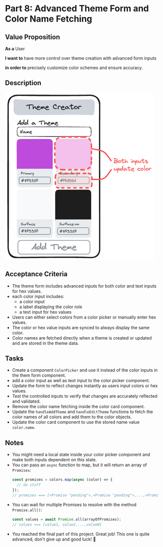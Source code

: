 # Part 8: Advanced Theme Form and Color Name Fetching

## Value Proposition

**As a** User

**I want to** have more control over theme creation with advanced form inputs

**in order to** precisely customize color schemes and ensure accuracy.

## Description

![wireframe](../assets/wireframe-8.png)

## Acceptance Criteria

- The theme form includes advanced inputs for both color and text inputs for hex values.
- each color input includes:
  - a color input
  - a label displaying the color role
  - a text input for hex values
- Users can either select colors from a color picker or manually enter hex values.
- The color or hex value inputs are synced to always display the same color.
- Color names are fetched directly when a theme is created or updated and are stored in the theme data.

## Tasks

- Create a component `ColorPicker` and use it instead of the color inputs in the them form component.
- add a color input as well as text input to the color picker component.
- Update the form to reflect changes instantly as users input colors or hex values.
- Test the controlled inputs to verify that changes are accurately reflected and validated.
- Remove the color name fetching inside the color card component.
- Update the `handleAddTheme` and `handleEditTheme` functions to fetch the color names of all colors and add them to the color objects.
- Update the color card component to use the stored name value `color.name`.

## Notes

- You might need a local state inside your color picker component and make both inputs dependent on this state.
- You can pass an `async` function to map, but it will return an array of `Promises`:
  ```js
  const promises = colors.map(async (color) => {
    // do stuff
  });
  // promises === [<Promise "pending">,<Promise "pending">,...,<Promise "pending">]
  ```
- You can wait for multiple Promises to resolve with the method `Promise.all()`:
  ```js
  const values = await Promise.all(arrayOfPromises);
  // values === [value1, value2,...,valueN]
  ```
- You reached the final part of this project. Great job! This one is quite advanced, don't give up and good luck! 🚀
